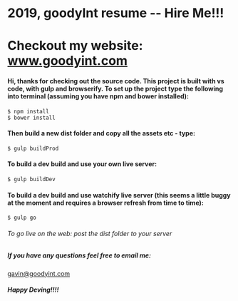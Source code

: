 # 2019, goodyInt resume -- Hire Me!!!

# Checkout my website: www.goodyint.com

####  Hi, thanks for checking out the source code. This project is built with vs code, with gulp and browserify. To set up the project type the following into terminal (assuming you have npm and bower installed):

```
$ npm install
$ bower install
```

#### Then build a new dist folder and copy all the assets etc - type:

```
$ gulp buildProd
```

#### To build a dev build and use your own live server:

```
$ gulp buildDev
```

#### To build a dev build and use watchify live server (this seems a little buggy at the moment and requires a browser refresh from time to time):

```
$ gulp go
```

###### To go live on the web:  post the dist folder to your server


##### If you have any questions feel free to email me:

gavin@goodyint.com

##### Happy Deving!!!!